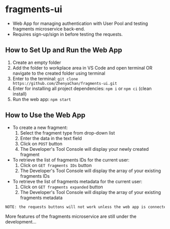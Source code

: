 # fragments-ui

- Web App for managing authentication with User Pool and testing fragments microservice back-end.
- Requires sign-up/sign in before testing the requests.

## How to Set Up and Run the Web App

1. Create an empty folder
2. Add the folder to workplace area in VS Code and open terminal OR navigate to the created folder using terminal
3. Enter to the terminal:
   `git clone https://github.com/ZhenyaChan/fragments-ui.git`
4. Enter for installing all project dependencies: `npm i` or `npm ci` (clean install) 
5. Run the web app: `npm start`

## How to Use the Web App

- To create a new fragment:
   1. Select the fragment type from drop-down list
   2. Enter the data in the text field
   3. Click on `POST` button
   4. The Developer's Tool Console will display your newly created fragment
- To retrieve the list of fragments IDs for the current user:
   1. Click on `GET fragments IDs` button
   2. The Developer's Tool Console will display the array of your existing fragments IDs
- To retrieve the list of fragments metadata for the current user:
   1. Click on `GET fragments expanded` button
   2. The Developer's Tool Console will display the array of your existing fragments metadata

```sh
NOTE: the requests buttons will not work unless the web app is connected to the server URL inside .env file
```

More features of the fragments microservice are still under the development...